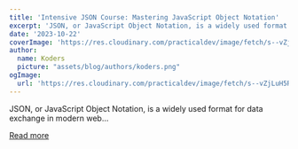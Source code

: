 ```yaml
---
title: 'Intensive JSON Course: Mastering JavaScript Object Notation'
excerpt: 'JSON, or JavaScript Object Notation, is a widely used format for data exchange in modern web...'
date: '2023-10-22'
coverImage: 'https://res.cloudinary.com/practicaldev/image/fetch/s--vZjLuH5R--/c_imagga_scale,f_auto,fl_progressive,h_420,q_auto,w_1000/https://dev-to-uploads.s3.amazonaws.com/uploads/articles/pbnj7e5iqp4t2hiveg8d.png'
author:
  name: Koders
  picture: "assets/blog/authors/koders.png"
ogImage:
  url: 'https://res.cloudinary.com/practicaldev/image/fetch/s--vZjLuH5R--/c_imagga_scale,f_auto,fl_progressive,h_420,q_auto,w_1000/https://dev-to-uploads.s3.amazonaws.com/uploads/articles/pbnj7e5iqp4t2hiveg8d.png'
---
```


JSON, or JavaScript Object Notation, is a widely used format for data exchange in modern web...

[Read more](https://dev.to/frantchessico/intensive-json-course-mastering-javascript-object-notation-49pf)
